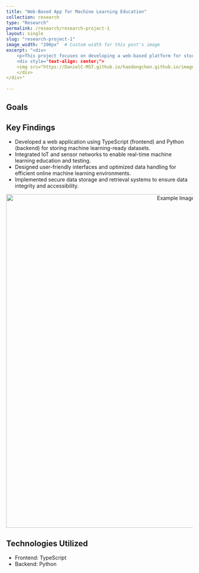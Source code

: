 ```yaml
---
title: "Web-Based App for Machine Learning Education"
collection: research
type: "Research"
permalink: /research/research-project-1
layout: single
slug: "research-project-1"
image_width: "200px"  # Custom width for this post's image
excerpt: "<div>
    <p>This project focuses on developing a web-based platform for storing machine learning-ready datasets and enabling real-time machine learning education. The system integrates IoT and sensor networks for data collection and interactive learning environments, offering secure data handling and optimized user experiences.</p>
    <div style="text-align: center;">
    <img src="https://DanielC-MST.github.io/haodongchen.github.io/images/research-project-1-result-1.jpg" alt="Example Image" width="900" />
    </div>
</div>"
    
---
```


## Goals

## Key Findings
- Developed a web application using TypeScript (frontend) and Python (backend) for storing machine learning-ready datasets.
- Integrated IoT and sensor networks to enable real-time machine learning education and testing.
- Designed user-friendly interfaces and optimized data handling for efficient online machine learning environments.
- Implemented secure data storage and retrieval systems to ensure data integrity and accessibility.
<div style="text-align: center;">
    <img src="https://DanielC-MST.github.io/haodongchen.github.io/images/research-project-1-result-1.jpg" alt="Example Image" width="900" />
</div>


## Technologies Utilized
- Frontend: TypeScript
- Backend: Python

